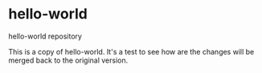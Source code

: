 # hello-world
hello-world repository

This is a copy of hello-world. It's a test to see how are the changes will be merged back to the original version.
